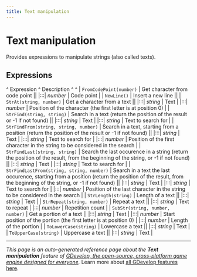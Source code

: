```yaml
---
title: Text manipulation
---
```

# Text manipulation

Provides expressions to manipulate strings (also called texts). 

## Expressions

^ Expression ^ Description ^  ^
| `FromCodePoint(number)` | Get character from code point ||
|:::| _number_ | Code point |
| `NewLine()` | Insert a new line ||
| `StrAt(string, number)` | Get a character from a text ||
|:::| _string_ | Text |
|:::| _number_ | Position of the character (the first letter is at position 0) |
| `StrFind(string, string)` | Search in a text (return the position of the result or -1 if not found) ||
|:::| _string_ | Text |
|:::| _string_ | Text to search for |
| `StrFindFrom(string, string, number)` | Search in a text, starting from a position (return the position of the result or -1 if not found) ||
|:::| _string_ | Text |
|:::| _string_ | Text to search for |
|:::| _number_ | Position of the first character in the string to be considered in the search |
| `StrFindLast(string, string)` | Search the last occurence in a string (return the position of the result, from the beginning of the string, or -1 if not found) ||
|:::| _string_ | Text |
|:::| _string_ | Text to search for |
| `StrFindLastFrom(string, string, number)` | Search in a text the last occurence, starting from a position (return  the position of the result, from the beginning of the string, or -1 if not found) ||
|:::| _string_ | Text |
|:::| _string_ | Text to search for |
|:::| _number_ | Position of the last character in the string to be considered in the search |
| `StrLength(string)` | Length of a text ||
|:::| _string_ | Text |
| `StrRepeat(string, number)` | Repeat a text ||
|:::| _string_ | Text to repeat |
|:::| _number_ | Repetition count |
| `SubStr(string, number, number)` | Get a portion of a text ||
|:::| _string_ | Text |
|:::| _number_ | Start position of the portion (the first letter is at position 0) |
|:::| _number_ | Length of the portion |
| `ToLowerCase(string)` | Lowercase a text ||
|:::| _string_ | Text |
| `ToUpperCase(string)` | Uppercase a text ||
|:::| _string_ | Text |

---
*This page is an auto-generated reference page about the **Text manipulation** feature of [GDevelop, the open-source, cross-platform game engine designed for everyone](https://gdevelop.io/).* Learn more about [all GDevelop features here](/gdevelop5/all-features).